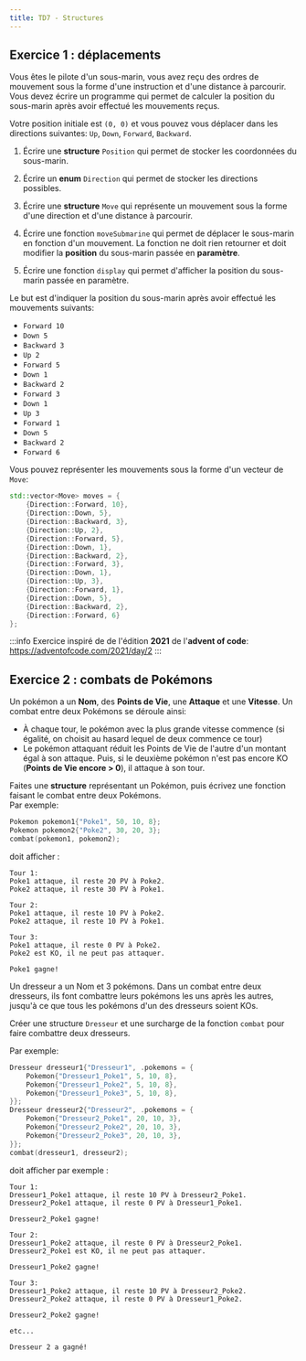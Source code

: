 ```yaml
---
title: TD7 - Structures
---
```


## Exercice 1 : déplacements

Vous êtes le pilote d'un sous-marin, vous avez reçu des ordres de mouvement sous la forme d'une instruction et d'une distance à parcourir. Vous devez écrire un programme qui permet de calculer la position du sous-marin après avoir effectué les mouvements reçus.

Votre position initiale est `(0, 0)` et vous pouvez vous déplacer dans les directions suivantes: `Up`, `Down`, `Forward`, `Backward`.

1. Écrire une **structure** `Position` qui permet de stocker les coordonnées du sous-marin.

2. Écrire un **enum** `Direction` qui permet de stocker les directions possibles.

3. Écrire une **structure** `Move` qui représente un mouvement sous la forme d'une direction et d'une distance à parcourir.

4. Écrire une fonction `moveSubmarine` qui permet de déplacer le sous-marin en fonction d'un mouvement. La fonction ne doit rien retourner et doit modifier la **position** du sous-marin passée en **paramètre**.

5. Écrire une fonction `display` qui permet d'afficher la position du sous-marin passée en paramètre.

Le but est d'indiquer la position du sous-marin après avoir effectué les mouvements suivants:

- `Forward 10`
- `Down 5`
- `Backward 3`
- `Up 2`
- `Forward 5`
- `Down 1`
- `Backward 2`
- `Forward 3`
- `Down 1`
- `Up 3`
- `Forward 1`
- `Down 5`
- `Backward 2`
- `Forward 6`

Vous pouvez représenter les mouvements sous la forme d'un vecteur de `Move`:

```cpp
std::vector<Move> moves = {
    {Direction::Forward, 10},
    {Direction::Down, 5},
    {Direction::Backward, 3},
    {Direction::Up, 2},
    {Direction::Forward, 5},
    {Direction::Down, 1},
    {Direction::Backward, 2},
    {Direction::Forward, 3},
    {Direction::Down, 1},
    {Direction::Up, 3},
    {Direction::Forward, 1},
    {Direction::Down, 5},
    {Direction::Backward, 2},
    {Direction::Forward, 6}
};
```

:::info
Exercice inspiré de de l'édition **2021** de l'**advent of code**: https://adventofcode.com/2021/day/2
:::

## Exercice 2 : combats de Pokémons

Un pokémon a un **Nom**, des **Points de Vie**, une **Attaque** et une **Vitesse**. Un combat entre deux Pokémons se déroule ainsi:
- À chaque tour, le pokémon avec la plus grande vitesse commence (si égalité, on choisit au hasard lequel de deux commence ce tour)
- Le pokémon attaquant réduit les Points de Vie de l'autre d'un montant égal à son attaque. Puis, si le deuxième pokémon n'est pas encore KO (**Points de Vie encore > 0**), il attaque à son tour.

Faites une **structure** représentant un Pokémon, puis écrivez une fonction faisant le combat entre deux Pokémons.<br/>
Par exemple:

```cpp
Pokemon pokemon1{"Poke1", 50, 10, 8};
Pokemon pokemon2{"Poke2", 30, 20, 3};
combat(pokemon1, pokemon2);
```

doit afficher :
```
Tour 1:
Poke1 attaque, il reste 20 PV à Poke2.
Poke2 attaque, il reste 30 PV à Poke1.

Tour 2:
Poke1 attaque, il reste 10 PV à Poke2.
Poke2 attaque, il reste 10 PV à Poke1.

Tour 3:
Poke1 attaque, il reste 0 PV à Poke2.
Poke2 est KO, il ne peut pas attaquer.

Poke1 gagne!
```

Un dresseur a un Nom et 3 pokémons. Dans un combat entre deux dresseurs, ils font combattre leurs pokémons les uns après les autres, jusqu'à ce que tous les pokémons d'un des dresseurs soient KOs.<br/>

Créer une structure `Dresseur` et une surcharge de la fonction `combat` pour faire combattre deux dresseurs.<br/>

Par exemple:

```cpp
Dresseur dresseur1{"Dresseur1", .pokemons = {
    Pokemon{"Dresseur1_Poke1", 5, 10, 8},
    Pokemon{"Dresseur1_Poke2", 5, 10, 8},
    Pokemon{"Dresseur1_Poke3", 5, 10, 8},
}};
Dresseur dresseur2{"Dresseur2", .pokemons = {
    Pokemon{"Dresseur2_Poke1", 20, 10, 3},
    Pokemon{"Dresseur2_Poke2", 20, 10, 3},
    Pokemon{"Dresseur2_Poke3", 20, 10, 3},
}};
combat(dresseur1, dresseur2);
```

doit afficher par exemple :
```
Tour 1:
Dresseur1_Poke1 attaque, il reste 10 PV à Dresseur2_Poke1.
Dresseur2_Poke1 attaque, il reste 0 PV à Dresseur1_Poke1.

Dresseur2_Poke1 gagne!

Tour 2:
Dresseur1_Poke2 attaque, il reste 0 PV à Dresseur2_Poke1.
Dresseur2_Poke1 est KO, il ne peut pas attaquer.

Dresseur1_Poke2 gagne!

Tour 3:
Dresseur1_Poke2 attaque, il reste 10 PV à Dresseur2_Poke2.
Dresseur2_Poke2 attaque, il reste 0 PV à Dresseur1_Poke2.

Dresseur2_Poke2 gagne!

etc...

Dresseur 2 a gagné!
```